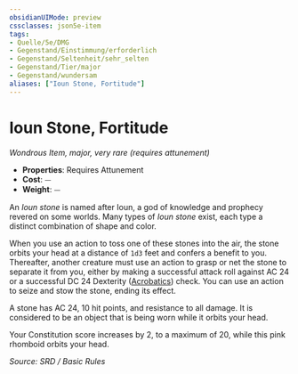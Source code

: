 ```yaml
---
obsidianUIMode: preview
cssclasses: json5e-item
tags:
- Quelle/5e/DMG
- Gegenstand/Einstimmung/erforderlich
- Gegenstand/Seltenheit/sehr_selten
- Gegenstand/Tier/major
- Gegenstand/wundersam
aliases: ["Ioun Stone, Fortitude"]
---
```

# Ioun Stone, Fortitude
*Wondrous Item, major, very rare (requires attunement)*  

- **Properties**: Requires Attunement
- **Cost**: ⏤
- **Weight**: ⏤

An *Ioun stone* is named after Ioun, a god of knowledge and prophecy revered on some worlds. Many types of *Ioun stone* exist, each type a distinct combination of shape and color.

When you use an action to toss one of these stones into the air, the stone orbits your head at a distance of `1d3` feet and confers a benefit to you. Thereafter, another creature must use an action to grasp or net the stone to separate it from you, either by making a successful attack roll against AC 24 or a successful DC 24 Dexterity ([Acrobatics](rules/skills.md#Acrobatics)) check. You can use an action to seize and stow the stone, ending its effect.

A stone has AC 24, 10 hit points, and resistance to all damage. It is considered to be an object that is being worn while it orbits your head.

Your Constitution score increases by 2, to a maximum of 20, while this pink rhomboid orbits your head.

*Source: SRD / Basic Rules*